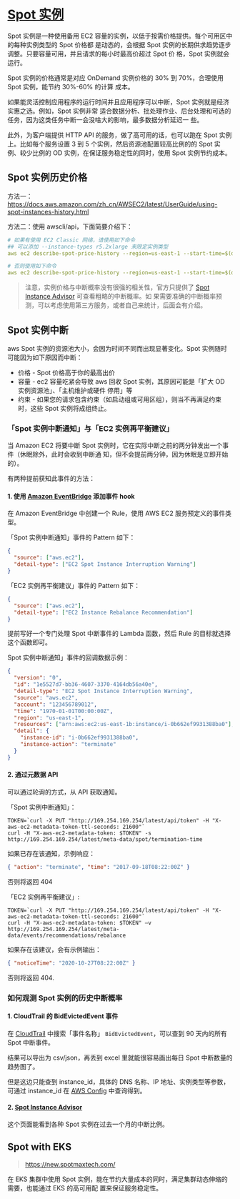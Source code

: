 # [Spot 实例](https://console.aws.amazon.com/ec2spot)

Spot 实例是一种使用备用 EC2 容量的实例，以低于按需价格提供。每个可用区中的每种实例类型的 Spot 价格都
是动态的，会根据 Spot 实例的长期供求趋势逐步调整。只要容量可用，并且请求的每小时最高价超过 Spot 价
格，Spot 实例就会运行。

Spot 实例的价格通常是对应 OnDemand 实例价格的 30% 到 70%，合理使用 Spot 实例，能节约 30%-60% 的计算
成本。

如果能灵活控制应用程序的运行时间并且应用程序可以中断，Spot 实例就是经济实惠之选。例如，Spot 实例非常
适合数据分析、批处理作业、后台处理和可选的任务，因为这类任务中断一会没啥大的影响，最多数据分析延迟一
些。

此外，为客户端提供 HTTP API 的服务，做了高可用的话，也可以跑在 Spot 实例上。比如每个服务设置 3 到 5
个实例，然后资源池配置较高比例的的 Spot 实例、较少比例的 OD 实例，在保证服务稳定性的同时，使用 Spot
实例节约成本。

## Spot 实例历史价格

方法一：https://docs.aws.amazon.com/zh_cn/AWSEC2/latest/UserGuide/using-spot-instances-history.html

方法二：使用 awscli/api，下面简要介绍下：

```yaml
# 如果有使用 EC2 Classic 网络，请使用如下命令
## 可以添加 --instance-types r5.2xlarge 来限定实例类型
aws ec2 describe-spot-price-history --region=us-east-1 --start-time=$(date +%s) --product-descriptions="Linux/UNIX (Amazon VPC)"  > spot-price-now.yaml

# 否则使用如下命令
aws ec2 describe-spot-price-history --region=us-east-1 --start-time=$(date +%s) --product-descriptions="Linux/UNIX" > spot-price-now.yaml
```

> 注意，实例价格与中断概率没有很强的相关性，官方只提供了
> [Spot Instance Advisor](http://aws.amazon.com/ec2/spot/instance-advisor/) 可查看粗略的中断概率。如
> 果需要准确的中断概率预测，可以考虑使用第三方服务，或者自己来统计，后面会有介绍。

## Spot 实例中断

aws Spot 实例的资源池大小，会因为时间不同而出现显著变化。Spot 实例随时可能因为如下原因而中断：

- 价格 - Spot 价格高于你的最高出价
- 容量 - ec2 容量吃紧会导致 aws 回收 Spot 实例，其原因可能是「扩大 OD 实例资源池」、「主机维护或硬件
  停用」等
- 约束 - 如果您的请求包含约束（如启动组或可用区组），则当不再满足约束时，这些 Spot 实例将成组终止。

### 「Spot 实例中断通知」与「EC2 实例再平衡建议」

当 Amazon EC2 将要中断 Spot 实例时，它在实际中断之前的两分钟发出一个事件（休眠除外，此时会收到中断通
知，但不会提前两分钟，因为休眠是立即开始的）。

有两种提前获知此事件的方法：

#### 1. 使用 [Amazon EventBridge](https://console.aws.amazon.com/events/home) 添加事件 hook

在 Amazon EventBridge 中创建一个 Rule，使用 AWS EC2 服务预定义的事件类型。

「Spot 实例中断通知」事件的 Pattern 如下：

```json
{
  "source": ["aws.ec2"],
  "detail-type": ["EC2 Spot Instance Interruption Warning"]
}
```

「EC2 实例再平衡建议」事件的 Pattern 如下：

```json
{
  "source": ["aws.ec2"],
  "detail-type": ["EC2 Instance Rebalance Recommendation"]
}
```

提前写好一个专门处理 Spot 中断事件的 Lambda 函数，然后 Rule 的目标就选择这个函数即可。

Spot 实例中断通知」事件的回调数据示例：

```json
{
  "version": "0",
  "id": "1e5527d7-bb36-4607-3370-4164db56a40e",
  "detail-type": "EC2 Spot Instance Interruption Warning",
  "source": "aws.ec2",
  "account": "123456789012",
  "time": "1970-01-01T00:00:00Z",
  "region": "us-east-1",
  "resources": ["arn:aws:ec2:us-east-1b:instance/i-0b662ef9931388ba0"],
  "detail": {
    "instance-id": "i-0b662ef9931388ba0",
    "instance-action": "terminate"
  }
}
```

#### 2. 通过元数据 API

可以通过轮询的方式，从 API 获取通知。

「Spot 实例中断通知」：

```
TOKEN=`curl -X PUT "http://169.254.169.254/latest/api/token" -H "X-aws-ec2-metadata-token-ttl-seconds: 21600"`
curl -H "X-aws-ec2-metadata-token: $TOKEN" -s http://169.254.169.254/latest/meta-data/spot/termination-time
```

如果已存在该通知，示例响应：

```json
{ "action": "terminate", "time": "2017-09-18T08:22:00Z" }
```

否则将返回 404

「EC2 实例再平衡建议」:

```
TOKEN=`curl -X PUT "http://169.254.169.254/latest/api/token" -H "X-aws-ec2-metadata-token-ttl-seconds: 21600"`
curl -H "X-aws-ec2-metadata-token: $TOKEN" –v http://169.254.169.254/latest/meta-data/events/recommendations/rebalance
```

如果存在该建议，会有示例输出：

```json
{ "noticeTime": "2020-10-27T08:22:00Z" }
```

否则将返回 404.

### 如何观测 Spot 实例的历史中断概率

#### 1. CloudTrail 的 BidEvictedEvent 事件

在 [CloudTrail](https://console.aws.amazon.com/cloudtrail/home) 中搜索「事件名称」
`BidEvictedEvent`，可以查到 90 天内的所有 Spot 中断事件。

结果可以导出为 csv/json，再丢到 excel 里就能很容易画出每日 Spot 中断数量的趋势图了。

但是这边只能查到 instance_id，具体的 DNS 名称、IP 地址、实例类型等参数，可通过 instance_id 在
[AWS Config](https://console.aws.amazon.com/config/home) 中查询得到。

#### 2. [Spot Instance Advisor](http://aws.amazon.com/ec2/spot/instance-advisor/)

这个页面能看到各种 Spot 实例在过去一个月的中断比例。

## Spot with EKS

> https://new.spotmaxtech.com/

在 EKS 集群中使用 Spot 实例，能在节约大量成本的同时，满足集群动态伸缩的需要，也能通过 EKS 的高可用配
置来保证服务稳定性。
